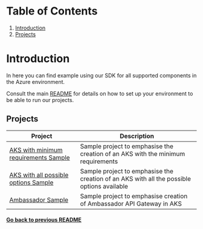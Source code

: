 # Table of Contents
1. [Introduction](#introduction)
2. [Projects](#projects)
# Introduction

In here you can find example using our SDK for all supported components in the Azure environment.

Consult the main [README](../README.md) for details on how to set up your environment to be able to run our projects.

## Projects

| Project                                                                 	| Description                                                                               	|
|-------------------------------------------------------------------------	|-------------------------------------------------------------------------------------------	|
| [ AKS with minimum requirements Sample ]( ./aks-minimum-sample/ )       	| Sample project to emphasise the creation of an AKS with the minimum requirements           	|
| [ AKS with all possible options Sample ]( ./aks-full-sample/ )          	| Sample project to emphasise the creation of an AKS with all the possible options available 	|
| [ Ambassador Sample ]( ./ambassador-sample/ ) 	                          | Sample project to emphasise creation of Ambassador API Gateway in AKS                     	|

#### [Go back to previous README](../README.md)